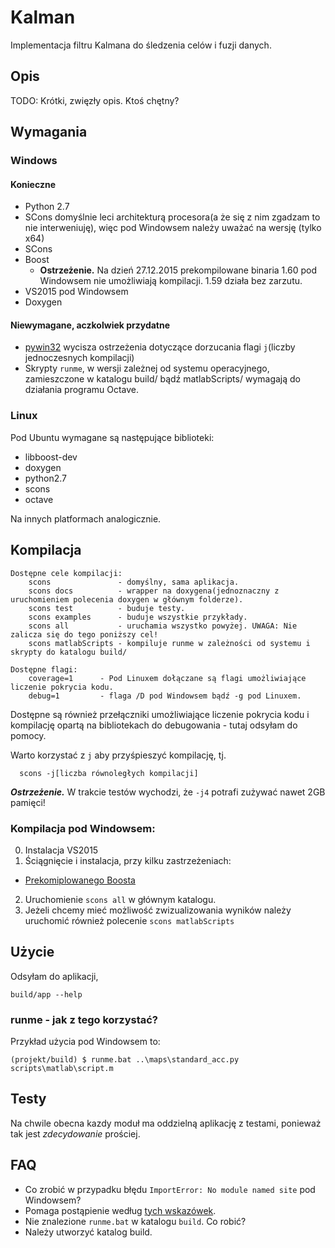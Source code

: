 # Kalman
Implementacja filtru Kalmana do śledzenia celów i fuzji danych.


## Opis
TODO: Krótki, zwięzły opis. Ktoś chętny?

## Wymagania
### Windows
#### Konieczne
- Python 2.7
 - SCons domyślnie leci architekturą procesora(a że się z nim zgadzam to nie interweniuję), więc pod Windowsem należy uważać na wersję (tylko x64)
- SCons
- Boost
  - **Ostrzeżenie.** Na dzień 27.12.2015 prekompilowane binaria 1.60 pod Windowsem nie umożliwiają kompilacji. 1.59 działa bez zarzutu.
- VS2015 pod Windowsem
- Doxygen

#### Niewymagane, aczkolwiek przydatne
- [pywin32](http://sourceforge.net/projects/pywin32/) wycisza ostrzeżenia dotyczące dorzucania flagi `j`(liczby jednoczesnych kompilacji)
- Skrypty `runme`, w wersji zależnej od systemu operacyjnego, zamieszczone w katalogu build/ bądź matlabScripts/ wymagają do działania programu Octave.

### Linux
Pod Ubuntu wymagane są następujące biblioteki:

 - libboost-dev
 - doxygen
 - python2.7
 - scons
 - octave

Na innych platformach analogicznie.
## Kompilacja

```
Dostępne cele kompilacji:
    scons               - domyślny, sama aplikacja.
    scons docs          - wrapper na doxygena(jednoznaczny z uruchomieniem polecenia doxygen w głównym folderze).
    scons test          - buduje testy.
    scons examples      - buduje wszystkie przykłady.
    scons all           - uruchamia wszystko powyżej. UWAGA: Nie zalicza się do tego poniższy cel!
    scons matlabScripts - kompiluje runme w zależności od systemu i skrypty do katalogu build/

Dostępne flagi:
    coverage=1  	- Pod Linuxem dołączane są flagi umożliwiające liczenie pokrycia kodu.
    debug=1         - flaga /D pod Windowsem bądź -g pod Linuxem.
```
Dostępne są również przełączniki umożliwiające liczenie pokrycia kodu i kompilację opartą na bibliotekach do debugowania - tutaj odsyłam do pomocy.

Warto korzystać z `j` aby przyśpieszyć kompilację, tj.
```
  scons -j[liczba równoległych kompilacji]
```
***Ostrzeżenie.*** W trakcie testów wychodzi, że `-j4` potrafi zużywać nawet 2GB pamięci!

### Kompilacja pod Windowsem:
0. Instalacja VS2015
1. Ściągnięcie i instalacja, przy kilku zastrzeżeniach:
 - [Prekomiplowanego Boosta](http://sourceforge.net/projects/boost/files/boost-binaries/1.59.0/boost_1_59_0-msvc-14.0-64.exe/download)
2. Uruchomienie `scons all` w głównym katalogu.
3. Jeżeli chcemy mieć możliwość zwizualizowania wyników należy uruchomić również polecenie `scons matlabScripts`


## Użycie
Odsyłam do aplikacji,
```
build/app --help
```

### runme - jak z tego korzystać?
Przykład użycia pod Windowsem to:
```
(projekt/build) $ runme.bat ..\maps\standard_acc.py scripts\matlab\script.m
```


## Testy
Na chwile obecna kazdy moduł ma oddzielną aplikację z testami, ponieważ tak jest _zdecydowanie_ prościej.

## FAQ
- Co zrobić w przypadku błędu `ImportError: No module named site` pod Windowsem?
 - Pomaga postąpienie według [tych wskazówek](http://stackoverflow.com/questions/5599872/python-windows-importerror-no-module-named-site).
- Nie znalezione `runme.bat` w katalogu `build`. Co robić?
 - Należy utworzyć katalog build.
